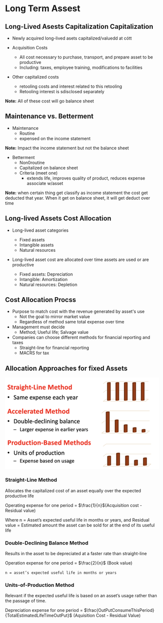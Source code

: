 # Long Term Assest 

## Long-Lived Asests Capitalization Capitalization
* Newly acquired long-lived asets capitalized/valuedd at cótt

* Acquisition Costs
    - All cost necessary to purchase, transport, and prepare asset to be productive 
    - Including: taxes, employee training, modifications to facilities

* Other capitalized costs
    - retooling costs and interest related to this retooling
    - Retooling interest is sdisclosed separately 

**Note:** All of these cost will go balance sheet 

## Maintenance vs. Betterment 

* Maintenance 
    - Routine
    - expensed on the income statement 

**Note:** Impact the income statement but not the balance sheet 

* Betterment
    - Non0routine
    - Capitalized on balance sheet
    - Criteria (meet one)
        - extends life, improves quality of product, reduces expense associate w/asset 

**Note:** when certain thing get classify as income statement the cost get deducted that year. When it get on balance sheet, it will get deduct over time 

## Long-lived Assets Cost Allocation 
* Long-lived asset categories
    - Fixed assets
    - Intangible assets
    - Natural resources

* Long-lived asset cost are allocated over time assets are used or are productive 
    - Fixed assets: Depreciation 
    - Intangible: Amortization
    - Natural resources: Depletion 

## Cost Allocation Procss 
* Purpose to match cost with the revenue generated by asset's use 
    - Not the goal to mirror market value 
    - Regardless of method same total expense over time 
* Management must decide 
    - Method; Useful life; Salvage value 
* Companies can choose different methods for financial reporting and taxes
    - Straight-line for financial reporting 
    - MACRS for tax 

## Allocation Approaches for fixed Assets 

![Depreciation](depreciation.png)

### Straight-Line Method 

Allocates the capitalized cost of an asset equally over the expected productive life

Operating expense for one period = $\frac{1}{n}$(Acquisition cost - Residual value)

Where n = Asset’s expected useful life in months or years, and Residual value = Estimated amount the asset can be sold for at the end of its useful life

### Double-Declining Balance Method
Results in the asset to be depreciated at a faster rate than straight-line 

Operation expense for one period = $\frac{2}{n}$ (Book value)

`n = asset’s expected useful life in months or years`


### Units-of-Production Method

Relevant if the expected useful life is based on an asset’s usage rather than the passage of time.

Depreciation expense for one period  = $\frac{OutPutConsumeThisPeriod}{TotalEstimatedLifeTimeOutPut}$ (Aquisition Cost - Residual Value)
